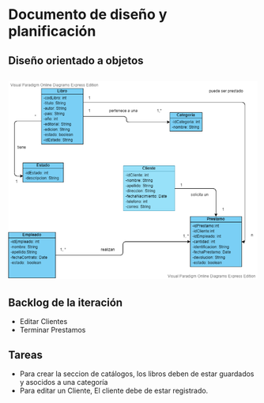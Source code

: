 # Documento de diseño y planificación

## Diseño orientado a objetos

![Diagrama](/figuras/Modelo%20de%20Dominio%20Biblioteca3.vpd.png)
---

## Backlog de la iteración

- Editar Clientes
- Terminar Prestamos


## Tareas

- Para crear la seccion de catálogos, los libros deben de estar guardados y asocidos a una categoría
- Para editar un Cliente, El cliente debe de estar registrado.










